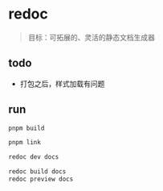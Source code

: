 # redoc
> 目标：可拓展的、灵活的静态文档生成器

## todo
- 打包之后，样式加载有问题

## run
```bash
pnpm build

pnpm link 

redoc dev docs

redoc build docs
redoc preview docs
```
